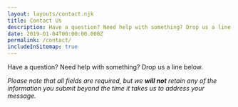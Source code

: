 ```yaml
---
layout: layouts/contact.njk
title: Contact Us
description: Have a question? Need help with something? Drop us a line.
date: 2019-01-04T00:00:00.000Z
permalink: /contact/
includeInSitemap: true
---
```


Have a question? Need help with something? Drop us a line below.

*Please note that all fields are required, but we **will not** retain any of the information you submit beyond the time it takes us to address your message.*